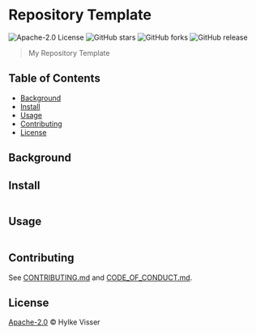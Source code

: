 # Repository Template

![Apache-2.0 License](https://img.shields.io/github/license/htdvisser/template.svg?style=flat-square) ![GitHub stars](https://img.shields.io/github/stars/htdvisser/template.svg?logo=github&style=flat-square) ![GitHub forks](https://img.shields.io/github/forks/htdvisser/template.svg?logo=github&style=flat-square) ![GitHub release](https://img.shields.io/github/release/htdvisser/template.svg?logo=github&style=flat-square)

> My Repository Template

## Table of Contents

- [Background](#background)
- [Install](#install)
- [Usage](#usage)
- [Contributing](#contributing)
- [License](#license)

## Background

## Install

```sh
```

## Usage

```
```

## Contributing

See [CONTRIBUTING.md](.github/CONTRIBUTING.md) and [CODE_OF_CONDUCT.md](.github/CODE_OF_CONDUCT.md).

## License

[Apache-2.0](LICENSE) © Hylke Visser
